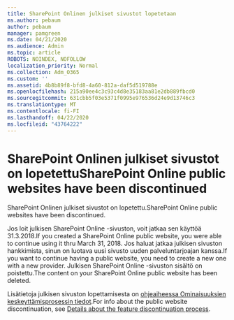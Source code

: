 ```yaml
---
title: SharePoint Onlinen julkiset sivustot lopetetaan
ms.author: pebaum
author: pebaum
manager: pamgreen
ms.date: 04/21/2020
ms.audience: Admin
ms.topic: article
ROBOTS: NOINDEX, NOFOLLOW
localization_priority: Normal
ms.collection: Adm_O365
ms.custom: ''
ms.assetid: 4b8b89f8-bfd8-4a60-812a-daf5d519788e
ms.openlocfilehash: 215a90ee4c3c93c4d8e35183aa81e2db889fbcd0
ms.sourcegitcommit: 631cbb5f03e5371f0995e976536d24e9d13746c3
ms.translationtype: MT
ms.contentlocale: fi-FI
ms.lasthandoff: 04/22/2020
ms.locfileid: "43764222"
---
```

# <a name="sharepoint-online-public-websites-have-been-discontinued"></a><span data-ttu-id="ba0c1-102">SharePoint Onlinen julkiset sivustot on lopetettu</span><span class="sxs-lookup"><span data-stu-id="ba0c1-102">SharePoint Online public websites have been discontinued</span></span>

<span data-ttu-id="ba0c1-103">SharePoint Onlinen julkiset sivustot on lopetettu.</span><span class="sxs-lookup"><span data-stu-id="ba0c1-103">SharePoint Online public websites have been discontinued.</span></span>

<span data-ttu-id="ba0c1-104">Jos loit julkisen SharePoint Online -sivuston, voit jatkaa sen käyttöä 31.3.2018.</span><span class="sxs-lookup"><span data-stu-id="ba0c1-104">If you created a SharePoint Online public website, you were able to continue using it thru March 31, 2018.</span></span> <span data-ttu-id="ba0c1-105">Jos haluat jatkaa julkisen sivuston hankkimista, sinun on luotava uusi sivusto uuden palveluntarjoajan kanssa.</span><span class="sxs-lookup"><span data-stu-id="ba0c1-105">If you want to continue having a public website, you need to create a new one with a new provider.</span></span> <span data-ttu-id="ba0c1-106">Julkisen SharePoint Online -sivuston sisältö on poistettu.</span><span class="sxs-lookup"><span data-stu-id="ba0c1-106">The content on your SharePoint Online public website has been deleted.</span></span>

<span data-ttu-id="ba0c1-107">Lisätietoja julkisen sivuston lopettamisesta on [ohjeaiheessa Ominaisuuksien keskeyttämisprosessin tiedot](https://go.microsoft.com/fwlink/?linkid=866980).</span><span class="sxs-lookup"><span data-stu-id="ba0c1-107">For info about the public website discontinuation, see [Details about the feature discontinuation process](https://go.microsoft.com/fwlink/?linkid=866980).</span></span>
